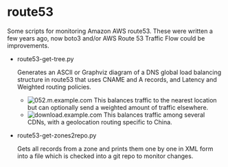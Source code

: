 # route53
Some scripts for monitoring Amazon AWS route53. These were written a few years ago, now boto3 and/or AWS Route 53 Traffic Flow could be improvements.

* route53-get-tree.py

  Generates an ASCII or Graphviz diagram of a DNS global load balancing structure in route53 that uses CNAME and A records, and Latency and Weighted routing policies.
  * ![052.m.example.com](https://github.com/nschmalenberger/route53/blob/master/052.m.example.com.svg)
    This balances traffic to the nearest location but can optionally send a weighted amount of traffic elsewhere.
  * ![download.example.com](https://github.com/nschmalenberger/route53/blob/master/download.example.com.svg)
    This balances traffic among several CDNs, with a geolocation routing specific to China.

* route53-get-zones2repo.py

  Gets all records from a zone and prints them one by one in XML form into a file which is checked into a git repo to monitor changes.
